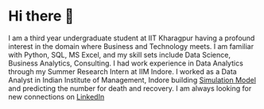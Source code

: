 # Hi there 👋
I am a third year undergraduate student at IIT Kharagpur having a profound interest in the domain where Business and Technology meets. I am familiar with Python, SQL, MS Excel, and my skill sets include Data Science, Business Analytics, Consulting. I had work experience in Data Analytics through my Summer Research Intern at IIM Indore.
I worked as a Data Analyst in Indian Institute of Management, Indore building [Simulation Model](#https://github.com/priyasinha1/My_Project/blob/master/Simulation%20Code.txt) and predicting the number for death and recovery.
I am always looking for new connections on [LinkedIn](#https://www.linkedin.com/in/priya-sinha-7b4945169/)
